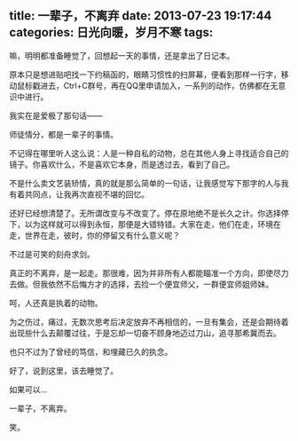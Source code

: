 title: 一辈子，不离弃
date: 2013-07-23 19:17:44 
categories: 日光向暖，岁月不寒
tags: 
---

嘛，明明都准备睡觉了，回想起一天的事情，还是拿出了日记本。

原本只是想进贴吧找一下约稿函的，眼睛习惯性的扫屏幕，便看到那样一行字，移动鼠标戳进去，Ctrl+C群号，再在QQ里申请加入，一系列的动作，仿佛都在无意识中进行。

我实在是爱极了那句话——

师徒情分，都是一辈子的事情。<!-- more -->

不记得在哪里听人这么说：人是一种自私的动物，总在其他人身上寻找适合自己的镜子。你喜欢什么，不是喜欢它本身，而是透过去，看到了自己。

不是什么卖文艺装矫情，真的就是那么简单的一句话，让我感觉写下那字的人与我有着共同点，让我再次直视不堪的回忆。

还好已经想清楚了。无所谓改变与不改变了。停在原地绝不是长久之计。你选择停下，以为这样就可以得到永恒，那便是大错特错。大家在走，他们在走，环境在走，世界在走，彼时，你的停留又有什么意义呢？

不过是可笑的刻舟求剑。

真正的不离弃，是一起走。那很难，因为并非所有人都能瞄准一个方向，即使尽力去做。但我依然不后悔方才的选择，去捡一个便宜师父，一群便宜师姐师妹。

呵，人还真是执着的动物。

为之伤过，痛过，无数次思考后决定放弃不再相信的，一旦有集会，还是会期待着出现些什么去颠覆过往，于是忘却一切奋不顾身地迈过刀山，追寻那希冀而去。

也只不过为了曾经的笃信，和埋藏已久的执念。

好了，说到这里，该去睡觉了。

如果可以…

一辈子，不离弃。

笑。